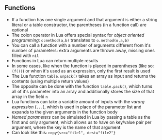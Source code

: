 Functions
---------

- If a function has one single argument and that argument is either a string
  literal or a table constructor, the parentheses (in a function call) are
  optional
- The colon operator in Lua offers special syntax for *object oriented
  programming*: `o:method(a,b)` translates to `o.method(o,a,b)`
- You can call a function with a number of arguments different from it's
  number of parameters: extra arguments are thrown away, missing ones filled
  with `nil`
- Functions in Lua can return multiple results
- In some cases, like when the function is placed in parentheses (like so:
  `(f())`) or when it's used as an expression, only the first result is used
- The Lua function `table.unpack()` takes an array as input and returns the
  contents (using multiple return values)
- The opposite can be done with the function `table.pack()`, which turns all
  of it's parameter into an array and additionally stores the size of that 
  array in the field `n`
- Lua functions can take a variable amount of inputs with the *vararg
  expression* (`...`), which is used in place of the parameter list and expands
  to the given arguments in the function body
- *Named parameters* can be simulated in Lua by passing a table as the first and
  only argument, which allows us to have on key/value pair per argument, where
  the key is the name of that argument
- Can look like this: `copy{src="file1", dest="file2"}`
